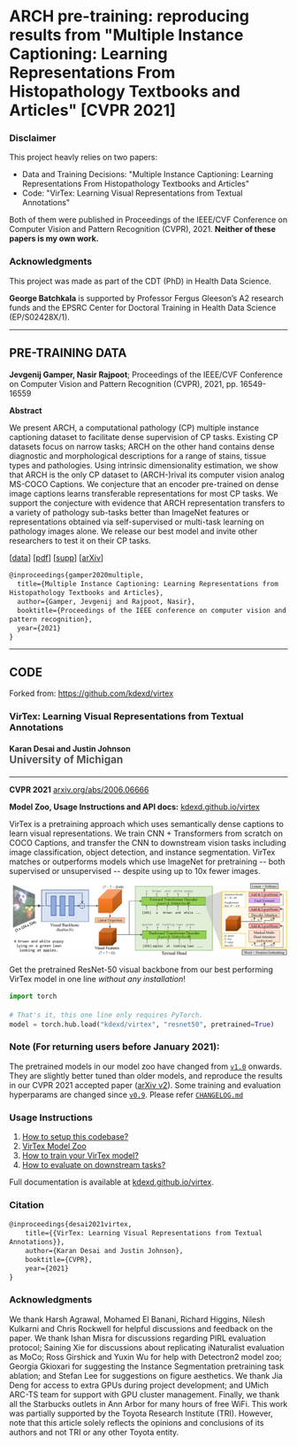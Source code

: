 # ARCH pre-training: reproducing results from "Multiple Instance Captioning: Learning Representations From Histopathology Textbooks and Articles" [CVPR 2021]

### Disclaimer

This project heavly relies on two papers:
* Data and Training Decisions: "Multiple Instance Captioning: Learning Representations From Histopathology Textbooks and Articles"
* Code: "VirTex: Learning Visual Representations from Textual Annotations"

Both of them were published in Proceedings of the IEEE/CVF Conference on Computer Vision and Pattern Recognition (CVPR), 2021. **Neither of these papers is my own work.**

### Acknowledgments

This project was made as part of the CDT (PhD) in Health Data Science.

**George Batchkala** is supported by Professor Fergus Gleeson’s A2 research funds and the EPSRC Center for Doctoral Training in Health Data Science (EP/S02428X/1).


----

## PRE-TRAINING DATA

**Jevgenij Gamper, Nasir Rajpoot**; Proceedings of the IEEE/CVF Conference on Computer Vision and Pattern Recognition (CVPR), 2021, pp. 16549-16559

**Abstract**

We present ARCH, a computational pathology (CP) multiple instance captioning dataset to facilitate dense supervision of CP tasks. Existing CP datasets focus on narrow tasks; ARCH on the other hand contains dense diagnostic and morphological descriptions for a range of stains, tissue types and pathologies. Using intrinsic dimensionality estimation, we show that ARCH is the only CP dataset to (ARCH-)rival its computer vision analog MS-COCO Captions. We conjecture that an encoder pre-trained on dense image captions learns transferable representations for most CP tasks. We support the conjecture with evidence that ARCH representation transfers to a variety of pathology sub-tasks better than ImageNet features or representations obtained via self-supervised or multi-task learning on pathology images alone. We release our best model and invite other researchers to test it on their CP tasks.

[[data](https://warwick.ac.uk/fac/cross_fac/tia/data/arch)] [[pdf](https://openaccess.thecvf.com/content/CVPR2021/papers/Gamper_Multiple_Instance_Captioning_Learning_Representations_From_Histopathology_Textbooks_and_Articles_CVPR_2021_paper.pdf)] [[supp](https://openaccess.thecvf.com/content/CVPR2021/supplemental/Gamper_Multiple_Instance_Captioning_CVPR_2021_supplemental.pdf)] [[arXiv](https://arxiv.org/abs/2103.05121)]

```text
@inproceedings{gamper2020multiple,
  title={Multiple Instance Captioning: Learning Representations from
Histopathology Textbooks and Articles},
  author={Gamper, Jevgenij and Rajpoot, Nasir},
  booktitle={Proceedings of the IEEE conference on computer vision and pattern recognition},
  year={2021}
}
```



----

## CODE

Forked from: https://github.com/kdexd/virtex

### VirTex: Learning Visual Representations from Textual Annotations

<h4>
Karan Desai and Justin Johnson
</br>
<span style="font-size: 14pt; color: #555555">
University of Michigan
</span>
</h4>
<hr>

**CVPR 2021** [arxiv.org/abs/2006.06666][1]

**Model Zoo, Usage Instructions and API docs:** [kdexd.github.io/virtex](https://kdexd.github.io/virtex)

VirTex is a pretraining approach which uses semantically dense captions to
learn visual representations. We train CNN + Transformers from scratch on
COCO Captions, and transfer the CNN to downstream vision tasks including
image classification, object detection, and instance segmentation.
VirTex matches or outperforms models which use ImageNet for pretraining --
both supervised or unsupervised -- despite using up to 10x fewer images.

![virtex-model](docs/_static/system_figure.jpg)


Get the pretrained ResNet-50 visual backbone from our best performing VirTex
model in one line *without any installation*!

```python
import torch

# That's it, this one line only requires PyTorch.
model = torch.hub.load("kdexd/virtex", "resnet50", pretrained=True)
```

### Note (For returning users before January 2021):

The pretrained models in our model zoo have changed from [`v1.0`](https://github.com/kdexd/virtex/releases/tag/v1.0) onwards.
They are slightly better tuned than older models, and reproduce the results in our
CVPR 2021 accepted paper ([arXiv v2](https://arxiv.org/abs/2006.06666v2)).
Some training and evaluation hyperparams are changed since [`v0.9`](https://github.com/kdexd/virtex/releases/tag/v0.9).
Please refer [`CHANGELOG.md`](https://github.com/kdexd/virtex/blob/master/CHANGELOG.md)


### Usage Instructions

1. [How to setup this codebase?][2]  
2. [VirTex Model Zoo][3]  
3. [How to train your VirTex model?][4]  
4. [How to evaluate on downstream tasks?][5]  

Full documentation is available at [kdexd.github.io/virtex](https://kdexd.github.io/virtex).


### Citation

```text
@inproceedings{desai2021virtex,
    title={{VirTex: Learning Visual Representations from Textual Annotations}},
    author={Karan Desai and Justin Johnson},
    booktitle={CVPR},
    year={2021}
}
```

### Acknowledgments

We thank Harsh Agrawal, Mohamed El Banani, Richard  Higgins, Nilesh Kulkarni
and Chris Rockwell for helpful discussions and feedback on the paper. We thank
Ishan Misra for discussions regarding PIRL evaluation protocol; Saining Xie for
discussions about replicating iNaturalist evaluation as MoCo; Ross Girshick and
Yuxin Wu for help with Detectron2 model zoo; Georgia Gkioxari for suggesting
the Instance Segmentation pretraining task ablation; and Stefan Lee for
suggestions on figure aesthetics. We thank Jia Deng for access to extra GPUs
during project development; and UMich ARC-TS team for support with GPU cluster
management. Finally, we thank all the Starbucks outlets in Ann Arbor for many
hours of free WiFi. This work was partially supported by the Toyota Research
Institute (TRI). However, note that this article solely reflects the opinions
and conclusions of its authors and not TRI or any other Toyota entity.


[1]: https://arxiv.org/abs/2006.06666
[2]: https://kdexd.github.io/virtex/virtex/usage/setup_dependencies.html
[3]: https://kdexd.github.io/virtex/virtex/usage/model_zoo.html
[4]: https://kdexd.github.io/virtex/virtex/usage/pretrain.html
[5]: https://kdexd.github.io/virtex/virtex/usage/downstream.html
